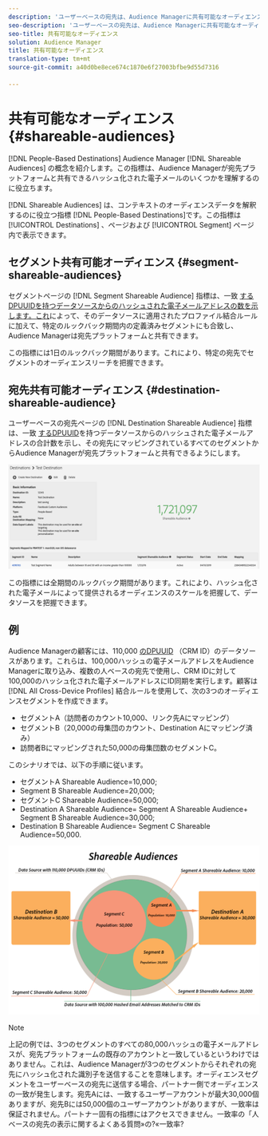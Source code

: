 ```yaml
---
description: 'ユーザーベースの宛先は、Audience Managerに共有可能なオーディエンスの概念を紹介します。この指標は、Audience Managerが宛先プラットフォームと共有できるハッシュ化された電子メールのいくつかを理解するのに役立ちます。 '
seo-description: 'ユーザーベースの宛先は、Audience Managerに共有可能なオーディエンスの概念を紹介します。この指標は、Audience Managerが宛先プラットフォームと共有できるハッシュ化された電子メールのいくつかを理解するのに役立ちます。 '
seo-title: 共有可能なオーディエンス
solution: Audience Manager
title: 共有可能なオーディエンス
translation-type: tm+mt
source-git-commit: a40d0be8ece674c1870e6f27003bfbe9d55d7316

---
```



# 共有可能なオーディエンス {#shareable-audiences}

[!DNL People-Based Destinations] Audience Manager [!DNL Shareable Audiences] の概念を紹介します。この指標は、Audience Managerが宛先プラットフォームと共有できるハッシュ化された電子メールのいくつかを理解するのに役立ちます。

[!DNL Shareable Audiences] は、コンテキストのオーディエンスデータを解釈するのに役立つ指標 [!DNL People-Based Destinations]です。この指標は [!UICONTROL Destinations] 、ページおよび [!UICONTROL Segment] ページ内で表示できます。

## セグメント共有可能オーディエンス {#segment-shareable-audiences}

セグメントページの [!DNL Segment Shareable Audience] 指標は、一致 [するDPUUIDを持つデータソースからのハッシュされた電子メールアドレスの数を示します。これ](../../reference/ids-in-aam.md)によって、そのデータソースに適用されたプロファイル結合ルールに加えて、特定のルックバック期間内の定義済みセグメントにも合致し、Audience Managerは宛先プラットフォームと共有できます。

この指標には1日のルックバック期間があります。これにより、特定の宛先でセグメントのオーディエンスリーチを把握できます。

## 宛先共有可能オーディエンス {#destination-shareable-audience}

ユーザーベースの宛先ページの [!DNL Destination Shareable Audience] 指標は、一致 [するDPUUID](../../reference/ids-in-aam.md)を持つデータソースからのハッシュされた電子メールアドレスの合計数を示し、その宛先にマッピングされているすべてのセグメントからAudience Managerが宛先プラットフォームと共有できるようにします。

![shareable- audiences](assets/dest-shareable-audiences.png)

この指標には全期間のルックバック期間があります。これにより、ハッシュ化された電子メールによって提供されるオーディエンスのスケールを把握して、データソースを把握できます。

## 例

Audience Managerの顧客には、110,000 [のDPUUID](../../reference/ids-in-aam.md) （CRM ID）のデータソースがあります。これらは、100,000ハッシュの電子メールアドレスをAudience Managerに取り込み、複数の人ベースの宛先で使用し、CRM IDに対して100,000のハッシュ化された電子メールアドレスにID同期を実行します。顧客は [!DNL All Cross-Device Profiles] 結合ルールを使用して、次の3つのオーディエンスセグメントを作成できます。

* セグメントA（訪問者のカウント10,000、リンク先Aにマッピング）
* セグメントB（20,000の母集団のカウント、Destination Aにマッピング済み）
* 訪問者Bにマッピングされた50,000の母集団数のセグメントC。

このシナリオでは、以下の手順に従います。

* セグメントA Shareable Audience=10,000;
* Segment B Shareable Audience=20,000;
* セグメントC Shareable Audience=50,000;
* Destination A Shareable Audience= Segment A Shareable Audience+ Segment B Shareable Audience=30,000;
* Destination B Shareable Audience= Segment C Shareable Audience=50,000.

![shareable- audiences- figure](assets/shareable-audiences.png)

> [!NOTE]
>
> 上記の例では、3つのセグメントのすべての80,000ハッシュの電子メールアドレスが、宛先プラットフォームの既存のアカウントと一致しているというわけではありません。これは、Audience Managerが3つのセグメントからそれぞれの宛先にハッシュ化された識別子を送信することを意味します。オーディエンスセグメントをユーザーベースの宛先に送信する場合、パートナー側でオーディエンスの一致が発生します。宛先Aには、一致するユーザーアカウントが最大30,000個ありますが、宛先Bには50,000個のユーザーアカウントがありますが、一致率は保証されません。パートナー固有の指標にはアクセスできません。一致率の「人ベースの宛先の表示に関するよくある質問»の?«一致率?[](../../faq/faq-people-based-destinations.md#match-rates)
